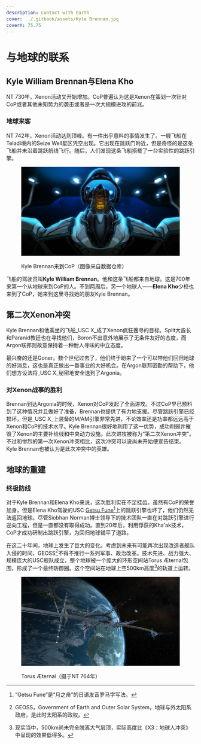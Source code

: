 ```yaml
---
description: Contact with Earth
cover: ../.gitbook/assets/Kyle Brennan.jpg
coverY: 75.75
---
```


# 与地球的联系

## Kyle William Brennan与Elena Kho

NT 730年，Xenon活动又开始增加。CoP普遍认为这是Xenon在策划一次针对CoP或者其他未知势力的袭击或者是一次大规模进攻的前兆。

### 地球来客

NT 742年，Xenon活动达到顶峰。有一件出乎意料的事情发生了。一艘飞船在Teladi境内的Seize Well星区凭空出现。它出现在跳跃门附近，但是奇怪的是这条飞船并未沿着跳跃航线飞行。随后，人们发现这条飞船搭载了一台实验性的跳跃引擎。

<figure><img src="../.gitbook/assets/Kyle Brennan.jpg" alt=""><figcaption><p>Kyle Brennan来到CoP（图像来自数据仓库）</p></figcaption></figure>

飞船的驾驶员叫**Kyle William Brennan**。他和这条飞船都来自地球。这是700年来第一个从地球来到CoP的人。不到两周后，另一个地球人——**Elena Kho**少校也来到了CoP，她来到这里寻找她的朋友Kyle Brennan。

## 第二次Xenon冲突

Kyle Brennan和他乘坐的飞船_USC X_成了Xenon疯狂搜寻的目标。Split大酋长和Paranid教廷也在寻找他们，Boron不出意外地展示了无条件友好的态度，而Argon联邦则故意保持着一种耐人寻味的中立态度。

最兴奋的还是Goner。数个世纪过去了，他们终于盼来了一个可以带他们回归地球的好消息，这也是真正做出一番事业的大好机会。在Argon联邦密勤的帮助下，他们想方设法将_USC X_秘密地安全送到了Argonia。

### 对Xenon战事的胜利

Brennan到达Argonia的时候，Xenon对CoP发起了全面进攻。不过CoP早已预料到了这种情况并且做好了准备，Brennan也提供了有力地支援。尽管跳跃引擎已经损坏，但是_USC X_上装备的M/AM引擎非常先进，不论效率还是功率都远远高于Xenon和CoP的技术水平。Kyle Brennan很好地利用了这一优势，成功削弱并摧毁了Xenon的主要补给线和中央动力设施。此次进攻被称为“第二次Xenon冲突”。不过和惨烈的第一次Xenon冲突相比，这次冲突可以说尚未开始便宣告结束。Kyle Brennan也被认为是此次冲突中的英雄。

## 地球的重建

### 终极防线

对于Kyle Brennan和Elena Kho来说，这次胜利实在不足挂齿。虽然有CoP的荣誉加身，但是Elena Kho驾驶的USC [Getsu Fune](#user-content-fn-1)[^1]上的跳跃引擎也坏了，他们仍然无法返回地球。尽管Siobhan Norman博士领导下的技术团队一直在对跳跃引擎进行逆向工程，但是一直都没有取得成功。直到20年后，利用俘获的Kha'ak技术，CoP才成功研制出跳跃引擎，为回归地球铺平了道路。

在这二十年间，地球上发生了巨大的变化。考虑到未来有可能再次出现改造者舰队入侵的时间，GEOSS[^2]不得不推行一系列军事、政治改革。技术先进、战力强大、规模庞大的USC舰队成立，整个地球被一个庞大的环形空间站Torus Æternal包围，形成了一个最终防御圈。这个空间站在地球上空500km高度[^3]的轨道上运转。

<figure><img src="../.gitbook/assets/Torus Aeternal.webp" alt=""><figcaption><p>Torus Æternal（摄于NT 764年）</p></figcaption></figure>

[^1]: “Getsu Fune”是“月之舟”的日语发音罗马字写法。

[^2]: GEOSS，Government of Earth and Outer Solar System，地球与外太阳系政府，是此时太阳系的政权。

[^3]: 现实当中，500km尚未完全脱离大气层顶，实际高度比《X3：地球人冲突》中呈现的效果低得多。
